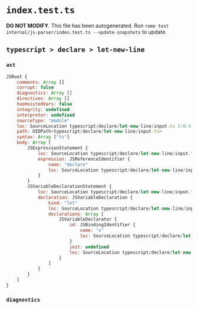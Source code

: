 # `index.test.ts`

**DO NOT MODIFY**. This file has been autogenerated. Run `rome test internal/js-parser/index.test.ts --update-snapshots` to update.

## `typescript > declare > let-new-line`

### `ast`

```javascript
JSRoot {
	comments: Array []
	corrupt: false
	diagnostics: Array []
	directives: Array []
	hasHoistedVars: false
	integrity: undefined
	interpreter: undefined
	sourceType: "module"
	loc: SourceLocation typescript/declare/let-new-line/input.ts 1:0-3:0
	path: UIDPath<typescript/declare/let-new-line/input.ts>
	syntax: Array ["ts"]
	body: Array [
		JSExpressionStatement {
			loc: SourceLocation typescript/declare/let-new-line/input.ts 1:0-1:7
			expression: JSReferenceIdentifier {
				name: "declare"
				loc: SourceLocation typescript/declare/let-new-line/input.ts 1:0-1:7 (declare)
			}
		}
		JSVariableDeclarationStatement {
			loc: SourceLocation typescript/declare/let-new-line/input.ts 2:0-2:6
			declaration: JSVariableDeclaration {
				kind: "let"
				loc: SourceLocation typescript/declare/let-new-line/input.ts 2:0-2:6
				declarations: Array [
					JSVariableDeclarator {
						id: JSBindingIdentifier {
							name: "x"
							loc: SourceLocation typescript/declare/let-new-line/input.ts 2:4-2:5 (x)
						}
						init: undefined
						loc: SourceLocation typescript/declare/let-new-line/input.ts 2:4-2:5
					}
				]
			}
		}
	]
}
```

### `diagnostics`

```

```
